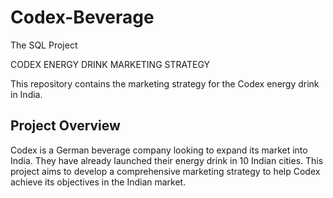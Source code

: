 # Codex-Beverage
The SQL Project

CODEX ENERGY DRINK MARKETING STRATEGY

This repository contains the marketing strategy for the Codex energy drink in India.

## Project Overview
Codex is a German beverage company looking to expand its market into India. They have already launched their energy drink in 10 Indian cities. This project aims to develop a comprehensive marketing strategy to help Codex achieve its objectives in the Indian market.
